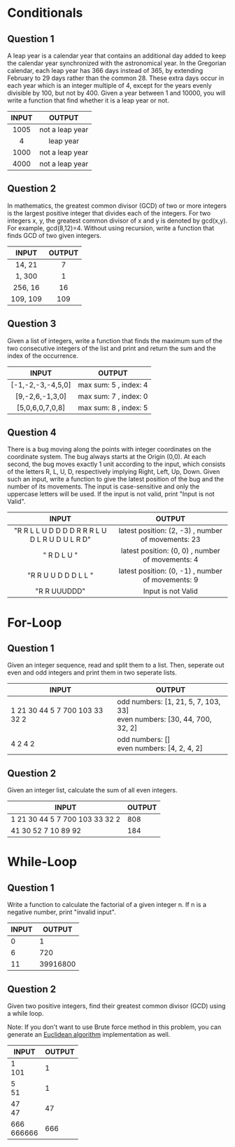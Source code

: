# Conditionals

## Question 1
A leap year is a calendar year that contains an additional day added to keep the calendar year synchronized with the astronomical year. In the Gregorian calendar, each leap year has 366 days instead of 365, by extending February to 29 days rather than the common 28.
These extra days occur in each year which is an integer multiple of 4, except for the years evenly divisible by 100, but not by 400. Given a year between 1 and 10000, you will write a function that find whether it is a leap year or not.
  
  |  INPUT | OUTPUT |
| :------: | :------: |
| 1005 | not a leap year |
| 4 | leap year |
| 1000 | not a leap year |
| 4000 | not a leap year |

## Question 2
In mathematics, the greatest common divisor (GCD) of two or more integers is the largest positive integer that divides each of the integers. For two integers x, y, the greatest common divisor of x and y is denoted by gcd(x,y).
For example, gcd(8,12)=4. Without using recursion, write a function that finds GCD of two given integers.

  |  INPUT | OUTPUT |
| :------: | :------: |
| 14, 21 | 7 |
| 1, 300 | 1 |
| 256, 16 | 16 |
| 109, 109 | 109 |

## Question 3
Given a list of integers, write a function that finds the maximum sum of the two consecutive integers of the list and print and return the sum and the index of the occurrence.

  |  INPUT | OUTPUT |
| :------: | :------: |
| [-1,-2,-3,-4,5,0] | max sum: 5 , index: 4 |
| [9,-2,6,-1,3,0] | max sum: 7 , index: 0 |
| [5,0,6,0,7,0,8] | max sum: 8 , index: 5 |

## Question 4
There is a bug moving along the points with integer coordinates on the coordinate system. The bug always starts at the Origin (0,0). At each second, the bug moves exactly 1 unit according to the input, which consists of the letters R, L, U, D, respectively implying Right, Left, Up, Down. Given such an input, write a function to give the latest position of the bug and the number of its movements. The input is case-sensitive and only the uppercase letters will be used. If the input is not valid, print "Input is not Valid".

  |  INPUT | OUTPUT |
| :------: | :------: |
| "R R L L U D D D D R R R L U D L R U D U L R D" | latest position: (2, -3) , number of movements: 23 |
| " R  D  L  U " | latest position: (0, 0) , number of movements: 4 |
| "R R U U D D D L L " | latest position: (0, -1) , number of movements: 9 |
| "R R UUUDDD" | Input is not Valid |


# For-Loop

## Question 1

Given an integer sequence, read and split them to a list. Then, seperate out even and odd integers and print them in two seperate lists.

| INPUT   | OUTPUT |
| ------- | ------------------------------------------------------------------------------------------------------------------------------------------------------------------------------------------------------------------------------------------------------ |
| 1 21 30 44 5 7 700 103 33 32 2 | odd numbers: [1, 21, 5, 7, 103, 33]<br />even numbers: [30, 44, 700, 32, 2] |
| 4 2 4 2 | odd numbers: []<br />even numbers: [4, 2, 4, 2] |

## Question 2

Given an integer list, calculate the sum of all even integers.

| INPUT   | OUTPUT |
| ------- | ------------------------------------------------------------------------------------------------------------------------------------------------------------------------------------------------------------------------------------------------------ |
| 1 21 30 44 5 7 700 103 33 32 2 | 808 |
| 41 30 52 7 10 89 92 | 184 |

# While-Loop

## Question 1

Write a function to calculate the factorial of a given integer n. If n is a negative number, print "invalid input". 

| INPUT   | OUTPUT |
| ------- | ------------------------------------------------------------------------------------------------------------------------------------------------------------------------------------------------------------------------------------------------------ |
| 0 | 1 |
| 6 | 720 |
| 11 | 39916800 |

## Question 2

Given two positive integers, find their greatest common divisor (GCD) using a while loop.

Note: If you don't want to use Brute force method in this problem, you can generate an [Euclidean algorithm](https://en.wikipedia.org/wiki/Euclidean_algorithm) implementation as well.

| INPUT   | OUTPUT |
| ------- | ------------------------------------------------------------------------------------------------------------------------------------------------------------------------------------------------------------------------------------------------------ |
| 1<br />101 | 1 |
| 5<br />51 | 1 |
| 47<br />47 | 47 |
| 666<br />666666 | 666 |


